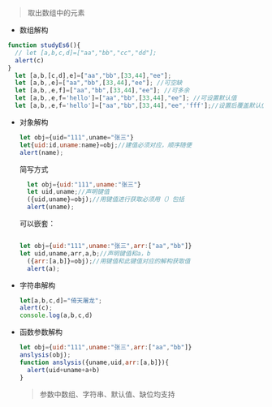 > 取出数组中的元素

*    数组解构

```js
function studyEs6(){
  // let [a,b,c,d]=["aa","bb","cc","dd"];
  alert(c)
}
  let [a,b,[c,d],e]=["aa","bb",[33,44],"ee"];
  let [a,b,,e]=["aa","bb",[33,44],"ee"]; //可空缺
  let [a,b,,e,f]=["aa","bb",[33,44],"ee"]; //可多余
  let [a,b,,e,f='hello']=["aa","bb",[33,44],"ee"]; //可设置默认值
  let [a,b,,e,f='hello']=["aa","bb",[33,44],"ee",'fff'];//设置后覆盖默认值
```

* 对象解构

  ```js
  let obj={uid="111",uname="张三"}
  let{uid:id,uname:name}=obj;//建值必须对应，顺序随便
  alert(name);
  ```

  简写方式

  ```js
    let obj={uid:"111",uname:"张三"}
    let uid,uname;//声明键值
    ({uid,uname}=obj);//用键值进行获取必须用（）包括  
    alert(uname);
  ```

  可以嵌套：

  ```js

  let obj={uid:"111",uname:"张三",arr:["aa","bb"]}
  let uid,uname,arr,a,b;//声明键值和a，b
    ({arr:[a,b]}=obj);//用键值和此键值对应的解构获取值
    alert(a);
  ```

* 字符串解构

  ```js
  let[a,b,c,d]="倚天屠龙";
  alert(c);
  console.log(a,b,c,d)
  ```

* 函数参数解构

  ```js
  let obj={uid:"111",uname:"张三",arr:["aa","bb"]}
  anslysis(obj);
  function anslysis({uname,uid,arr:[a,b]}){
    alert(uid+uname+a+b)
  }
  ```

  > 参数中数组、字符串、默认值、缺位均支持
